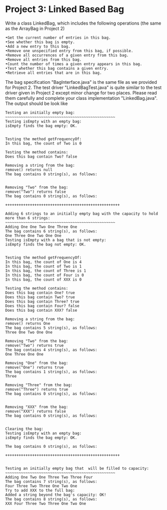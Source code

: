 
# Project 3: Linked Based Bag

Write a class LinkedBag, which includes the following operations (the same as the ArrayBag in Project 2)

    •Get the current number of entries in this bag.
    •See whether this bag is empty.
    •Add a new entry to this bag.
    •Remove one unspecified entry from this bag, if possible.
    •Remove all occurrences of a given entry from this bag.
    •Remove all entries from this bag.
    •Count the number of times a given entry appears in this bag.
    •Test whether this bag contains a given entry.
    •Retrieve all entries that are in this bag.

The bag specification "BagInterface.java" is the same file as we provided for Project 2. The test driver "LinkedBagTest.java" is quite similar to the test driver given in Project 2 except minor change for two places. Please read them carefully and complete your class implementation "LinkedBag.java".  The output should be look like 

```
Testing an initially empty bag:
~~~~~~~~~~~~~~~~~~~~~~~~~~~~~~~~~~~~~~~~~~~~~~~~~
Testing isEmpty with an empty bag:
isEmpty finds the bag empty: OK.


Testing the method getFrequencyOf:
In this bag, the count of Two is 0

Testing the method contains:
Does this bag contain Two? false

Removing a string from the bag:
remove() returns null
The bag contains 0 string(s), as follows:


Removing "Two" from the bag:
remove("Two") returns false
The bag contains 0 string(s), as follows:

+++++++++++++++++++++++++++++++++++++++++++++++++++

Adding 6 strings to an initially empty bag with the capacity to hold more than 6 strings:
~~~~~~~~~~~~~~~~~~~~~~~~~~~~~~~~~~~~~~~~~~~~~~~~~
Adding One One Two One Three One
The bag contains 6 string(s), as follows:
One Three One Two One One
Testing isEmpty with a bag that is not empty:
isEmpty finds the bag not empty: OK.


Testing the method getFrequencyOf:
In this bag, the count of One is 4
In this bag, the count of Two is 1
In this bag, the count of Three is 1
In this bag, the count of Four is 0
In this bag, the count of XXX is 0

Testing the method contains:
Does this bag contain One? true
Does this bag contain Two? true
Does this bag contain Three? true
Does this bag contain Four? false
Does this bag contain XXX? false

Removing a string from the bag:
remove() returns One
The bag contains 5 string(s), as follows:
Three One Two One One

Removing "Two" from the bag:
remove("Two") returns true
The bag contains 4 string(s), as follows:
One Three One One

Removing "One" from the bag:
remove("One") returns true
The bag contains 1 string(s), as follows:
Three

Removing "Three" from the bag:
remove("Three") returns true
The bag contains 0 string(s), as follows:


Removing "XXX" from the bag:
remove("XXX") returns false
The bag contains 0 string(s), as follows:


Clearing the bag:
Testing isEmpty with an empty bag:
isEmpty finds the bag empty: OK.

The bag contains 0 string(s), as follows:

+++++++++++++++++++++++++++++++++++++++++++++++++++


Testing an initially empty bag that  will be filled to capacity:
~~~~~~~~~~~~~~~~~~~~~~~~~~~~~~~~~~~~~~~~~~~~~~~~~
Adding One Two One Three Two Three Four
The bag contains 7 string(s), as follows:
Four Three Two Three One Two One
Try to add XXX to the full bag:
Added a string beyond the bag's capacity: OK!
The bag contains 8 string(s), as follows:
XXX Four Three Two Three One Two One 
```
